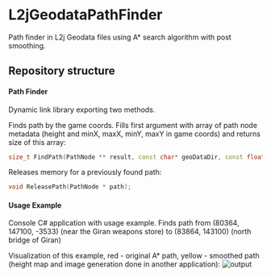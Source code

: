 # L2jGeodataPathFinder
Path finder in L2j Geodata files using A* search algorithm with post smoothing.
## Repository structure
#### Path Finder
Dynamic link library exporting two methods.

Finds path by the game coords. Fills first argument with array of path node metadata (height and minX, maxX, minY, maxY in game coords) and returns size of this array:
```cpp
size_t FindPath(PathNode ** result, const char* geoDataDir, const float startX, const float startY, const float startZ, const float endX, const float endY, const uint16_t maxPassableHeight);
```
Releases memory for a previously found path:
```cpp
void ReleasePath(PathNode * path);
```

#### Usage Example
Console C# application with usage example.
Finds path from (80364, 147100, -3533) (near the Giran weapons store) to (83864, 143100) (north bridge of Giran)

Visualization of this example, red - original A* path, yellow - smoothed path (height map and image generation done in another application):
![output](https://github.com/k0t9i/L2jGeodataPathFinder/assets/7733997/19a39fc5-811e-4f63-b7c6-8c98a38fcec9)

